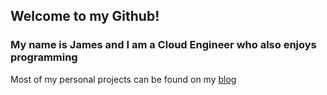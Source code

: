 ## Welcome to my Github! 
### My name is James and I am a Cloud Engineer who also enjoys programming
Most of my personal projects can be found on my [blog](www.simplestudios.net)

<!--
**thekingofhyrule/thekingofhyrule** is a ✨ _special_ ✨ repository because its `README.md` (this file) appears on your GitHub profile.

Here are some ideas to get you started:

- 🔭 I’m currently working on ...
- 🌱 I’m currently learning ...
- 👯 I’m looking to collaborate on ...
- 🤔 I’m looking for help with ...
- 💬 Ask me about ...
- 📫 How to reach me: ...
-  Pronouns: ...
- ⚡ Fun fact: ...
-->
